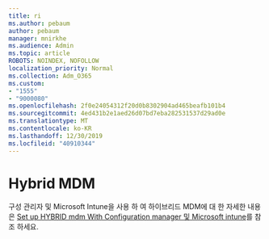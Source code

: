 ```yaml
---
title: ri
ms.author: pebaum
author: pebaum
manager: mnirkhe
ms.audience: Admin
ms.topic: article
ROBOTS: NOINDEX, NOFOLLOW
localization_priority: Normal
ms.collection: Adm_O365
ms.custom:
- "1555"
- "9000080"
ms.openlocfilehash: 2f0e24054312f20d0b8302904ad465beafb101b4
ms.sourcegitcommit: 4ed431b2e1aed26d07bd7eba282531537d29ad0e
ms.translationtype: MT
ms.contentlocale: ko-KR
ms.lasthandoff: 12/30/2019
ms.locfileid: "40910344"
---
```

# <a name="hybrid-mdm"></a>Hybrid MDM

구성 관리자 및 Microsoft Intune을 사용 하 여 하이브리드 MDM에 대 한 자세한 내용은 [Set up HYBRID mdm With Configuration manager 및 Microsoft intune](https://docs.microsoft.com/sccm/mdm/deploy-use/setup-hybrid-mdm)를 참조 하세요.